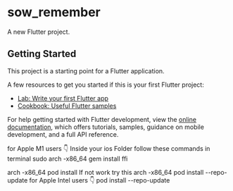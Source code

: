 # sow_remember

A new Flutter project.

## Getting Started

This project is a starting point for a Flutter application.

A few resources to get you started if this is your first Flutter project:

- [Lab: Write your first Flutter app](https://docs.flutter.dev/get-started/codelab)
- [Cookbook: Useful Flutter samples](https://docs.flutter.dev/cookbook)

For help getting started with Flutter development, view the
[online documentation](https://docs.flutter.dev/), which offers tutorials,
samples, guidance on mobile development, and a full API reference.


for Apple M1 users 👇
Inside your ios Folder follow these commands in terminal
sudo arch -x86_64 gem install ffi

arch -x86_64 pod install
If not work try this
arch -x86_64 pod install --repo-update
for Apple Intel users 👇
pod install --repo-update

